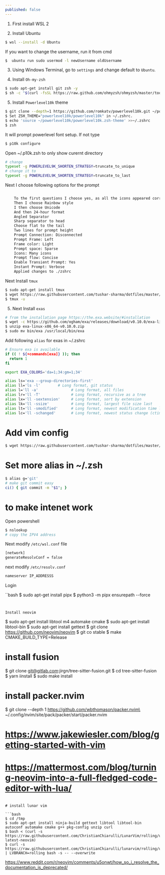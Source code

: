 ```yaml
---
published: false
---
```

1. First install WSL 2 

2. Install Ubuntu

```bash
$ wsl --install -d Ubuntu
```

If you want to change the username, run it from cmd

```bash
$  ubuntu run sudo usermod -l newUsername oldUsername
```

3. Using Windows Terminal, go to `settings` and change default to `Ubuntu`.

4. Install `Oh-my-zsh`

```bash
$ sudo apt-get install git zsh -y
$ sh -c "$(curl -fsSL https://raw.github.com/ohmyzsh/ohmyzsh/master/tools/install.sh)"

```
5. Install `Powerlevel10k` theme

```bash
$ git clone --depth=1 https://github.com/romkatv/powerlevel10k.git ~/powerlevel10k
$ Set ZSH_THEME="powerlevel10k/powerlevel10k" in ~/.zshrc.
$ echo 'source ~/powerlevel10k/powerlevel10k.zsh-theme' >>~/.zshrc
$ zsh 
```

It will prompt powerlevel font setup. If not type

```bash
$ p10k configure
```

Open ~/.p10k.zsh to only show curernt directory

```bash
# change 
typeset -g POWERLEVEL9K_SHORTEN_STRATEGY=truncate_to_unique
# change it to 
typeset -g POWERLEVEL9K_SHORTEN_STRATEGY=truncate_to_last
```

Next I choose following options for the prompt

```bash

    To the first questions I choose yes, as all the icons appeared correctly.
    Then I choose Rainbow style 
    I then choose Unicode
    And then 24-hour format
    Angled Separator
    Sharp separator to head
    Choose flat to the tail
    Two lines for prompt height
    Prompt Connection: Disconnected
    Prompt Frame: Left
    Frame color: Light
    Prompt space: Sparse
    Icons: Many icons 
    Prompt flow: Concise 
    Enable Transient Prompt: Yes 
    Instant Prompt: Verbose
    Applied changes to ./zshrc
```

Next Install `tmux`

```bash
$ sudo apt-get install tmux 
$ wget https://raw.githubusercontent.com/tushar-sharma/dotfiles/master/.tmux.conf
$ tmux -u
```

5. Next Install `exas` 

```bash
# from the installation page https://the.exa.website/#installation
$ wget -c https://github.com/ogham/exa/releases/download/v0.10.0/exa-linux-x86_64-v0.10.0.zip
$ unzip exa-linux-x86_64-v0.10.0.zip
$ sudo mv bin/exa /usr/local/bin/exa
```

Add following `alias` for exas in ~/.zshrc

```bash
# Ensure exa is available
if (( ! ${+commands[exa]} )); then
  return 1
fi

export EXA_COLORS='da=1;34:gm=1;34'

alias ls='exa --group-directories-first'
alias ll='ls -l'        # Long format, git status
alias l='ll -a'               # Long format, all files
alias lr='ll -T'              # Long format, recursive as a tree
alias lx='ll -sextension'     # Long format, sort by extension
alias lk='ll -ssize'          # Long format, largest file size last
alias lt='ll -smodified'      # Long format, newest modification time last
alias lc='ll -schanged'       # Long format, newest status change (ctime) last
```
# Add vim config

```bash
$ wget https://raw.githubusercontent.com/tushar-sharma/dotfiles/master/.vimrc
```

# Set more alias in ~/.zsh 

```bash
$ alias g='git'
# make git commit easy
ci() { git commit -m "$1"; }

```


# to make intenet work 

Open powershell

```bash
$ nslookup
# copy the IPV4 address
```

Next modify `/etc/wsl.conf` file

```bash
[network]                                                                        
generateResolvConf = false
```

next modify `/etc/resolv.conf`


```bash
nameserver IP_ADDRESSS
```


Login 

``bash
$ sudo apt-get install pipx
$ python3 -m pipx ensurepath --force
```


Install neovim 

```
$ sudo apt-get install libtool m4 automake cmake
$ sudo apt-get install libtool-bin
$ sudo apt-get install gettext
$ git clone https://github.com/neovim/neovim
$ git co stable
$ make CMAKE_BUILD_TYPE=Release
# install fusion
$ git clone git@gitlab.com:jirgn/tree-sitter-fusion.git 
$ cd tree-sitter-fusion
$ yarn iinstall 
$ sudo make install
# install packer.nvim
$ git clone --depth 1 https://github.com/wbthomason/packer.nvim\
 ~/.config/nvim/site/pack/packer/start/packer.nvim
# https://www.jakewiesler.com/blog/getting-started-with-vim
# https://mattermost.com/blog/turning-neovim-into-a-full-fledged-code-editor-with-lua/
```

# install lunar vim

```bash
$ cd /tmp
$ sudo apt-get install ninja-build gettext libtool libtool-bin autoconf automake cmake g++ pkg-config unzip curl
$ bash < (curl -s https://raw.githubusercontent.com/ChristianChiarulli/LunarVim/rolling/utils/bin/install-latest-neovim)
$ curl -s https://raw.githubusercontent.com/ChristianChiarulli/lunarvim/rolling/utils/installer/install.sh | LVBRANCH=rolling bash -s -- --overwrite
```

https://www.reddit.com/r/neovim/comments/u5onwt/how_so_i_resolve_the_documentation_is_deprecated/
